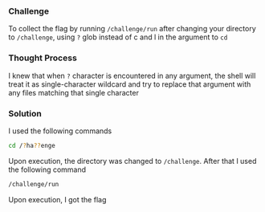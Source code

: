 
### Challenge

To collect the flag by running `/challenge/run` after changing your directory to `/challenge`, using `?` glob instead of c and l in the argument to `cd` 

### Thought Process

I knew that when `?` character is encountered in any argument, the shell will treat it as single-character wildcard and try to replace that argument with any files matching that single character 

### Solution

I used the following commands
```bash
cd /?ha??enge
```
Upon execution, the directory was changed to `/challenge`. After that I used the following command
```bash
/challenge/run
```
Upon execution, I got the flag

